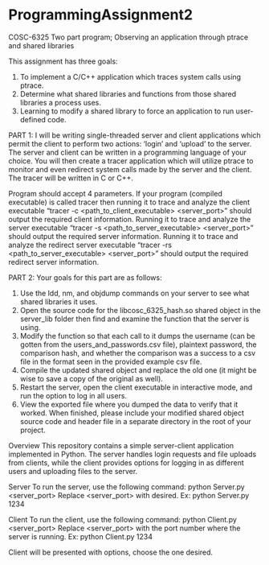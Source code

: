 # ProgrammingAssignment2

COSC-6325 Two part program; Observing an application through ptrace and shared libraries

This assignment has three goals:

1. To implement a C/C++ application which traces system calls using ptrace.
2. Determine what shared libraries and functions from those shared libraries a process
   uses.
3. Learning to modify a shared library to force an application to run user-defined code.

PART 1:
I will be writing single-threaded server and client applications which permit the client to
perform two actions: ‘login’ and ‘upload’ to the server. The server and client can be
written in a programming language of your choice. You will then create a tracer
application which will utilize ptrace to monitor and even redirect system calls made by the
server and the client. The tracer will be written in C or C++.

Program should accept 4 parameters. If your program (compiled executable) is called
tracer then running it to trace and analyze the client executable
“tracer -c <path_to_client_executable> <server_port>” should output the required
client information. Running it to trace and analyze the server executable
“tracer -s <path_to_server_executable> <server_port>” should output the required
server information. Running it to trace and analyze the redirect server executable
“tracer -rs <path_to_server_executable> <server_port>” should output the
required redirect server information.

PART 2:
Your goals for this part are as follows:

1. Use the ldd, nm, and objdump commands on your server to see what shared libraries it
   uses.
2. Open the source code for the libcosc_6325_hash.so shared object in the server_lib
   folder then find and examine the function that the server is using.
3. Modify the function so that each call to it dumps the username (can be gotten from the
   users_and_passwords.csv file), plaintext password, the comparison hash, and whether
   the comparison was a success to a csv file in the format seen in the provided example csv
   file.
4. Compile the updated shared object and replace the old one (it might be wise to save a
   copy of the original as well).
5. Restart the server, open the client executable in interactive mode, and run the option
   to log in all users.
6. View the exported file where you dumped the data to verify that it worked.
   When finished, please include your modified shared object source code and header file in a
   separate directory in the root of your project.

Overview
This repository contains a simple server-client application implemented in Python. The server handles login requests and file uploads from clients, while the client provides options for logging in as different users and uploading files to the server.

Server
To run the server, use the following command:
python Server.py <server_port>
Replace <server_port> with desired. Ex: python Server.py 1234

Client
To run the client, use the following command:
python Client.py <server_port>
Replace <server_port> with the port number where the server is running. Ex: python Client.py 1234

Client will be presented with options, choose the one desired.
